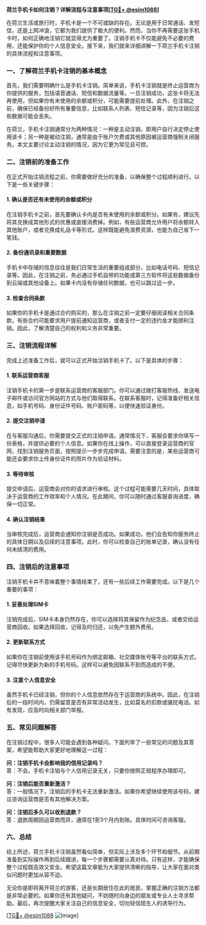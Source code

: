 **荷兰手机卡如何注销？详解流程与注意事项[[TG💪+ @esim1088](https://t.me/s/esim1088)]**

在荷兰生活或旅行时，手机卡是一个不可或缺的存在。无论是用于日常通话、发短信，还是上网冲浪，它都为我们提供了极大的便利。然而，当你不再需要这张手机卡时，如何正确地注销它就显得尤为重要了。注销手机卡不仅能避免不必要的费用，还能保护你的个人信息安全。接下来，我们就来详细讲解一下荷兰手机卡注销的具体流程和注意事项。

### 一、了解荷兰手机卡注销的基本概念

首先，我们需要明确什么是手机卡注销。简单来说，手机卡注销就是终止运营商为你提供的服务，包括语音通话、短信和数据流量等。一旦注销成功，这张卡将无法再使用，但如果你有未使用的余额或积分，可能需要提前处理。此外，在注销之前，确保已经备份好所有重要信息，比如联系人列表、短信记录等，因为注销后这些数据可能会丢失。

在荷兰，手机卡注销通常分为两种情况：一种是主动注销，即用户自行决定停止使用该卡；另一种是被动注销，通常是由于账户欠费或其他原因被运营商强制关闭服务。本文主要讨论主动注销的情况，因为它更为常见且可控。

### 二、注销前的准备工作

在正式开始注销流程之前，你需要做好充分的准备，以确保整个过程顺利进行。以下是一些关键步骤：

#### 1. 确认是否还有未使用的余额或积分

在注销手机卡之前，首先要确认卡内是否有未使用的余额或积分。如果有，建议先将其兑换成其他形式的优惠或直接消费掉。例如，有些运营商允许用户将余额转入其他账户，或者兑换成礼品卡等形式。这样既能避免浪费资源，也能为自己省下一笔钱。

#### 2. 备份通讯录和重要数据

手机卡中存储的信息往往是我们日常生活的重要组成部分，比如电话号码、短信记录等。因此，在注销之前，务必通过手机自带的功能或第三方软件将这些数据备份到云端或其他设备上。如果卡内没有存储任何数据，也可以跳过这一步。

#### 3. 检查合同条款

如果你的手机卡是通过合约购买的，那么在注销之前一定要仔细阅读相关合同条款。有些合约可能要求用户提前通知运营商，或者支付一定的违约金才能顺利注销。因此，了解清楚自己的权利和义务非常重要。

### 三、注销流程详解

完成上述准备工作后，就可以正式开始注销手机卡了。以下是具体的步骤：

#### 1. 联系运营商客服

注销手机卡的第一步是联系运营商的客服部门。你可以通过拨打客服热线、发送电子邮件或访问官方网站的方式与他们取得联系。在联系客服时，记得准备好相关信息，如手机号码、身份证件号码、账户密码等，以便快速验证身份。

#### 2. 提交注销申请

在与客服沟通后，你需要提交正式的注销申请。通常情况下，客服会要求你填写一份表格，并提供必要的个人信息。如果你在线上操作，可以直接登录运营商的官网，找到注销服务页面，按照提示一步步完成申请。需要注意的是，某些运营商可能还会要求你上传身份证件的照片作为验证材料。

#### 3. 等待审核

提交申请后，运营商会对你的请求进行审核。这个过程可能需要几天时间，具体取决于运营商的工作效率和个人情况。在此期间，你可以随时通过客服查询进度，确保一切正常。

#### 4. 确认注销结果

当审核完成后，运营商会通知你注销是否成功。如果成功，他们会告知你服务终止的具体日期以及后续的注意事项。此时，你可以检查自己的账单记录，确认没有任何未结清的费用。

### 四、注销后的注意事项

注销手机卡并不意味着整个事情结束了，还有一些后续工作需要完成。以下是几个重要的事项：

#### 1. 妥善处理SIM卡

注销完成后，SIM卡本身仍然存在，你可以选择将其保留作为纪念品，或者交给运营商回收。如果选择回收，记得及时归还，以免产生额外费用。

#### 2. 更新联系方式

如果你在注销前使用该手机号码作为绑定邮箱、社交媒体账号等平台的联系方式，记得尽快更新为新的手机号码。这样可以避免因联系不到而造成的不便。

#### 3. 注意个人信息安全

虽然手机卡已经注销，但你的个人信息依然存在于运营商的系统中。因此，在注销后的一段时间内，仍需留意是否有异常活动发生，比如莫名的扣款或骚扰电话。如有发现，应及时向相关部门举报。

### 五、常见问题解答

在注销过程中，很多人可能会遇到各种疑问。下面列举了一些常见的问题及其答案，希望能帮助大家更好地理解这一过程：

**问：注销手机卡会影响我的信用记录吗？**  
答：不会。手机卡注销与个人信用记录无关，只要你按照正规程序办理即可。

**问：注销后能否重新激活？**  
答：一般情况下，注销后的手机卡无法重新激活。如果你希望继续使用该号码，建议咨询运营商是否有其他解决方案。

**问：注销后多久可以收到退款？**  
答：退款周期因运营商而异，通常在1至3个月内到账。具体时间可咨询客服。

### 六、总结

综上所述，荷兰手机卡注销虽然看似简单，但实际上涉及多个环节和细节。从前期准备到实际操作再到后续跟进，每一个步骤都需要认真对待。只有这样，才能确保整个过程既高效又安全。希望这篇文章能为大家提供清晰的指导，让大家在面对类似问题时更加从容不迫。

无论你是即将离开荷兰的游客，还是长期居住在此的居民，掌握正确的注销方法都是非常必要的。如果你还有其他疑问，不妨随时向身边的朋友或专业人士寻求帮助。最后，再次提醒大家关注自己的信息安全，切勿轻信陌生人的诱导行为。

[[TG💪+ @esim1088](https://t.me/s/esim1088) ![Image](https://i.postimg.cc/4NQfJmqS/Snipaste-2025-05-13-00-14-12.png)]